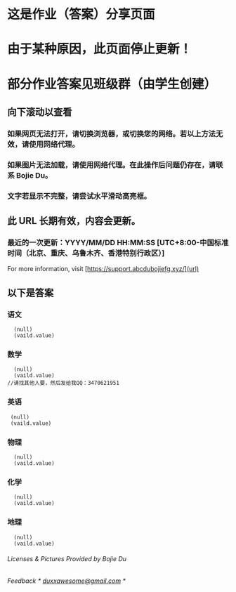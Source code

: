# 这是作业（答案）分享页面

# 由于某种原因，此页面停止更新！
# 部分作业答案见班级群（由学生创建）
## **向下滚动以查看**
### 如果网页无法打开，请切换浏览器，或切换您的网络。若以上方法无效，请使用网络代理。
### 如果图片无法加载，请使用网络代理。在此操作后问题仍存在，请联系 Bojie Du。
### 文字若显示不完整，请尝试**水平滑动**高亮框。

## 此 URL 长期有效，内容会更新。
### 最近的一次更新：YYYY/MM/DD   HH:MM:SS  [UTC+8:00-中国标准时间（北京、重庆、乌鲁木齐、香港特别行政区）]
For more information, visit   [https://support.abcdubojiefg.xyz/](url)

## 以下是答案
### **语文**
      (null)
      (vaild.value)
### **数学**
      (null)
      (vaild.value)
    //请找其他人要，然后发给我QQ：3470621951
        
### **英语**
     (null)
     (vaild.value)

     
### **物理**
      (null)
      (vaild.value)


### **化学**
      (null)
      (vaild.value)

 
### **地理**
      (null)
      (vaild.value)


###### Licenses & Pictures Provided by Bojie Du
###### Feedback   * *duxxawesome@gmail.com* *
